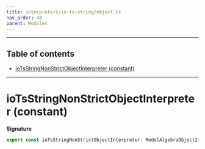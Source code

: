 ```yaml
---
title: interpreters/io-ts-string/object.ts
nav_order: 48
parent: Modules
---
```


---

<h2 class="text-delta">Table of contents</h2>

- [ioTsStringNonStrictObjectInterpreter (constant)](#iotsstringnonstrictobjectinterpreter-constant)

---

# ioTsStringNonStrictObjectInterpreter (constant)

**Signature**

```ts
export const ioTsStringNonStrictObjectInterpreter: ModelAlgebraObject2<URI> = ...
```
